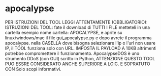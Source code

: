 # apocalypse
PER ISTRUZIONI DEL TOOL LEGGI ATTENTAMENTE (OBBLIGATORIO): ISTRUZIONI DEL TOOL: fate il download di TUTTI I FILE metteteli in una cartella esempio nome cartella: APOCALYPSE, e aprite su linux/windows/mac il file gui_apocalypse.py e dopo avrete il programma apocalypse. nella CASELLA dove bisogna selezionare l'ip o l'url non usare IP, il TOOL funziona solo con URL. IMPOSTA IL PAYLOAD A 10KB altrimenti potrebbe compromettere il funzionamento. ApocalypseDOS è uno strumento DDoS (con GUI) scritto in Python, ATTENZIONE QUESTO TOOL PUO ESSRE CONSIDERATO ANCHE SUPERIORE A LOIC. E SOPRATUTO CON Solo scopi informativi.
